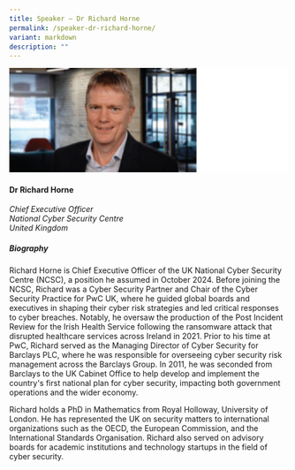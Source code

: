 ```yaml
---
title: Speaker – Dr Richard Horne
permalink: /speaker-dr-richard-horne/
variant: markdown
description: ""
---
```

![](/images/2024%20speakers/Dr__Richard_Horne.png)
#### **Dr Richard Horne**

*Chief Executive Officer <br>
National Cyber Security Centre <br>United Kingdom*

##### **Biography**
Richard Horne is Chief Executive Officer of the UK National Cyber Security Centre (NCSC), a position he assumed in October 2024. Before joining the NCSC, Richard was a Cyber Security Partner and Chair of the Cyber Security Practice for PwC UK, where he guided global boards and executives in shaping their cyber risk strategies and led critical responses to cyber breaches. Notably, he oversaw the production of the Post Incident Review for the Irish Health Service following the ransomware attack that disrupted healthcare services across Ireland in 2021. Prior to his time at PwC, Richard served as the Managing Director of Cyber Security for Barclays PLC, where he was responsible for overseeing cyber security risk management across the Barclays Group. In 2011, he was seconded from Barclays to the UK Cabinet Office to help develop and implement the country's first national plan for cyber security, impacting both government operations and the wider economy.

Richard holds a PhD in Mathematics from Royal Holloway, University of London. He has represented the UK on security matters to international organizations such as the OECD, the European Commission, and the International Standards Organisation. Richard also served on advisory boards for academic institutions and technology startups in the field of cyber security.
